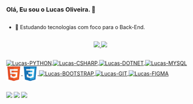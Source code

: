 ### Olá, Eu sou o Lucas Oliveira. 👋

##


- 🌱 Estudando tecnologias com foco para o Back-End.


##

<div align="center">
  <a href="https://github.com/lucas-ioliveira">
  <img height="180em" src="https://github-readme-stats.vercel.app/api?username=lucas-ioliveira&show_icons=true&theme=dark&include_all_commits=true&count_private=true"/>
  <img height="180em" src="https://github-readme-stats.vercel.app/api/top-langs/?username=lucas-ioliveira&layout=compact&langs_count=7&theme=dark"/>
</div>

  ##
  
  <div style="display: inline_block">
  
  <img align="center" alt="Lucas-PYTHON" height="40" width="40" src="https://cdn.jsdelivr.net/gh/devicons/devicon/icons/python/python-original.svg"> 
  <img align="center" alt="Lucas-CSHARP" height="40" width="40" src="https://cdn.jsdelivr.net/gh/devicons/devicon/icons/adonisjs/adonisjs-original.svg"> 
  <img  align="center" alt="Lucas-DOTNET" height="40" width="40" src="https://cdn.jsdelivr.net/gh/devicons/devicon/icons/adonisjs/adonisjs-original.svg">        
  <img align="center" alt="Lucas-MYSQL" height="40" width="40" src="https://cdn.jsdelivr.net/gh/devicons/devicon/icons/mysql/mysql-original-wordmark.svg">             
  <img align="center" alt="Lucas-HTML" height="40" width="40" src="https://raw.githubusercontent.com/devicons/devicon/master/icons/html5/html5-original.svg">
  <img align="center" alt="Lucas-CSS" height="40" width="40" src="https://raw.githubusercontent.com/devicons/devicon/master/icons/css3/css3-original.svg">
  <img align="center" alt="Lucas-BOOTSTRAP" height="40" width="40" src="https://cdn.jsdelivr.net/gh/devicons/devicon/icons/bootstrap/bootstrap-original.svg">     
  <img align="center" alt="Lucas-GIT" height="30" width="40" src="https://cdn.jsdelivr.net/gh/devicons/devicon/icons/git/git-original.svg">       
  <img align="center" alt="Lucas-FIGMA" height="30" width="40" src="https://cdn.jsdelivr.net/gh/devicons/devicon/icons/figma/figma-original.svg">
    
  </div>        
 
  ##
  
  <div>
    <a href="https://www.linkedin.com/in/lucas-ioliveira8014a5232/" target="_blank"><img src="https://img.shields.io/badge/-LinkedIn-%230077B5?style=for-the-badge&logo=linkedin&logoColor=white" target="_blank"></a> 
    <a href = "mailto:lucasio2008@gmail.com"><img src="https://img.shields.io/badge/-Gmail-%23333?style=for-the-badge&logo=gmail&logoColor=white" target="_blank"></a>
    <a href="https://instagram.com/lucas_ioliveira/" target="_blank"><img src="https://img.shields.io/badge/-Instagram-%23E4405F?style=for-the-badge&logo=instagram&logoColor=white" target="_blank"></a>
  </div>
 
 
  
  
  
          

